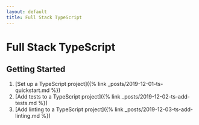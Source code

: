 ```yaml
---
layout: default
title: Full Stack TypeScript
---
```


# Full Stack TypeScript

## Getting Started

1. [Set up a TypeScript project]({% link _posts/2019-12-01-ts-quickstart.md %})
1. [Add tests to a TypeScript project]({% link _posts/2019-12-02-ts-add-tests.md %})
1. [Add linting to a TypeScript project]({% link _posts/2019-12-03-ts-add-linting.md %})